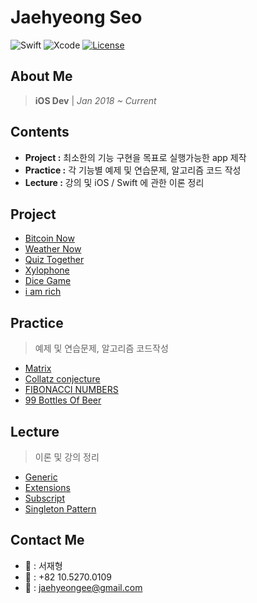 # Jaehyeong Seo
![Swift](https://img.shields.io/badge/Swift-4.0-orange.svg?style=flat-square) ![Xcode](https://img.shields.io/badge/Xcode-9-blue.svg?longCache=true&style=flat-square) [![License](https://img.shields.io/badge/License-MIT-green.svg?longCache=true&style=flat-square)](https://github.com/caudatus/SeoJaeHyeong_iOS_School6/blob/master/LICENSE)

## About Me
> **iOS Dev** | *Jan 2018 ~ Current*

## Contents
- **Project  :** 최소한의 기능 구현을 목표로 실행가능한 app 제작
- **Practice :** 각 기능별 예제 및 연습문제, 알고리즘 코드 작성   
- **Lecture  :** 강의 및 iOS / Swift 에 관한 이론 정리

## Project

- [Bitcoin Now][bitcoin]
- [Weather Now][weather]
- [Quiz Together][quiz]
- [Xylophone][xylophone]
- [Dice Game][dicee]
- [i am rich][iamrich]


## Practice
> 예제 및 연습문제, 알고리즘 코드작성
- [Matrix][matrix]
- [Collatz conjecture][collatz]
- [FIBONACCI NUMBERS][fibonacci]
- [99 Bottles Of Beer][99bottles]


## Lecture
> 이론 및 강의 정리
* [Generic][generic]
* [Extensions][extension]
* [Subscript][subscript]
* [Singleton Pattern][singleton]

## Contact Me
- **:lion:** : 서재형
- **:iphone:** : +82 10.5270.0109
- **:email:** : jaehyeongee@gmail.com

[bitcoin]: 03_Project/Bitcoin_Now
[weather]: 03_Project/Weather_Now
[generic]: /01_Lecture/Generics.md
[extension]: /01_Lecture/Extensions.md
[matrix]: /02_Practice/Matrix.md
[subscript]: /01_Lecture/Subscript.md
[singleton]: /01_Lecture/Singleton-Pattern.md
[quiz]: /03_Project/Quiz_Together/
[collatz]: /02_Practice/Collatz-conjecture.md
[xylophone]: /03_Project/Xylophone/
[iamrich]: /03_Project/I_Am_Rich/
[dicee]: /03_Project/Dice_Game/
[99bottles]: /02_Practice/99-Bottles-Of-Beer.md
[fibonacci]: /02_Practice/FIBONACCI-NUMBERS.md
